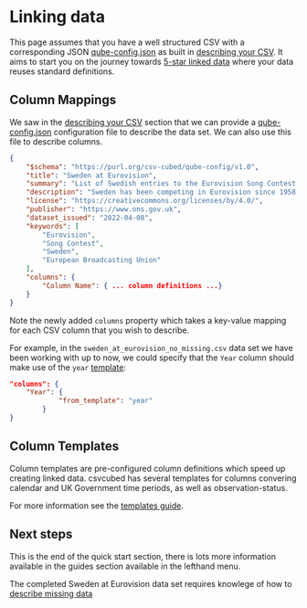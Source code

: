 # Linking data

This page assumes that you have a well structured CSV with a corresponding JSON [qube-config.json](../guides/qube-config.md#configuration) as built in [describing your CSV](describing-csv.md). It aims to start you on the journey towards [5-star linked data](https://5stardata.info/en/) where your data reuses standard definitions.

## Column Mappings

We saw in the [describing your CSV](./describing-csv.md) section that we can provide a [qube-config.json](../guides/qube-config.md#configuration) configuration file to describe the data set. We can also use this file to describe columns.

```json
{
    "$schema": "https://purl.org/csv-cubed/qube-config/v1.0",
    "title": "Sweden at Eurovision",
    "summary": "List of Swedish entries to the Eurovision Song Contest since 1958.",
    "description": "Sweden has been competing in Eurovision since 1958, with an enviable track record of wins. This dataset covers all contests since 1958, their artists, the song names, language (if mono-lingual), and some observations covering points in final, rank in final, and number of artists on stage. Data originally sourced from https://en.wikipedia.org/w/index.php?title=Sweden_in_the_Eurovision_Song_Contest&oldid=1081060799",
    "license": "https://creativecommons.org/licenses/by/4.0/",
    "publisher": "https://www.ons.gov.uk",
    "dataset_issued": "2022-04-08",
    "keywords": [
        "Eurovision",
        "Song Contest",
        "Sweden",
        "European Broadcasting Union"
    ],
    "columns": {
        "Column Name": { ... column definitions ...}
    }
}
```

Note the newly added `columns` property which takes a key-value mapping for each CSV column that you wish to describe. 

For example, in the `sweden_at_eurovision_no_missing.csv` data set we have been working with up to now, we could specify that the `Year` column should make use of the `year` [template](#column-templates):

```json
"columns": {
    "Year": { 
            "from_template": "year"
        }
}
```

## Column Templates

Column templates are pre-configured column definitions which speed up creating linked data. csvcubed has several templates for columns convering calendar and UK Government time periods, as well as observation-status.

For more information see the [templates guide](../guides/using-templates.md).

## Next steps


This is the end of the quick start section, there is lots more information available in the guides section available in the lefthand menu.

The completed Sweden at Eurovision data set requires knowlege of how to [describe missing data](../guides/missing-observed-values.md) 